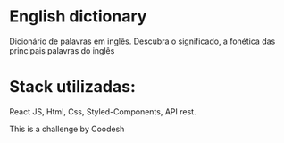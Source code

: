 # English dictionary

 Dicionário de palavras em inglês. Descubra o significado, a fonética das principais palavras do inglês 

# Stack utilizadas:

 React JS, Html, Css, Styled-Components, API rest.


This is a challenge by Coodesh
